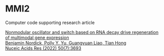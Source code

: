 # MMI2

Computer code supporting research article

<a href="https://doi.org/10.1093/nar/gkac217">Nonmodular oscillator and switch based on RNA decay drive regeneration of multimodal gene expression<br>
Benjamin Nordick, Polly Y. Yu, Guangyuan Liao, Tian Hong<br>
Nuceic Acids Res (2022) 50(7):3693</a>

